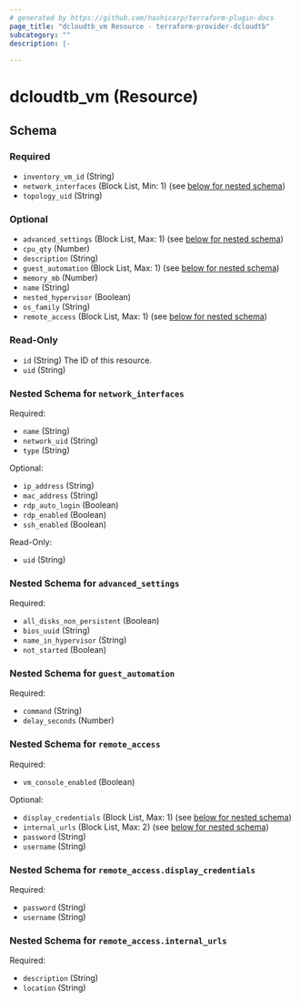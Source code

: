 ```yaml
---
# generated by https://github.com/hashicorp/terraform-plugin-docs
page_title: "dcloudtb_vm Resource - terraform-provider-dcloudtb"
subcategory: ""
description: |-
  
---
```


# dcloudtb_vm (Resource)





<!-- schema generated by tfplugindocs -->
## Schema

### Required

- `inventory_vm_id` (String)
- `network_interfaces` (Block List, Min: 1) (see [below for nested schema](#nestedblock--network_interfaces))
- `topology_uid` (String)

### Optional

- `advanced_settings` (Block List, Max: 1) (see [below for nested schema](#nestedblock--advanced_settings))
- `cpu_qty` (Number)
- `description` (String)
- `guest_automation` (Block List, Max: 1) (see [below for nested schema](#nestedblock--guest_automation))
- `memory_mb` (Number)
- `name` (String)
- `nested_hypervisor` (Boolean)
- `os_family` (String)
- `remote_access` (Block List, Max: 1) (see [below for nested schema](#nestedblock--remote_access))

### Read-Only

- `id` (String) The ID of this resource.
- `uid` (String)

<a id="nestedblock--network_interfaces"></a>
### Nested Schema for `network_interfaces`

Required:

- `name` (String)
- `network_uid` (String)
- `type` (String)

Optional:

- `ip_address` (String)
- `mac_address` (String)
- `rdp_auto_login` (Boolean)
- `rdp_enabled` (Boolean)
- `ssh_enabled` (Boolean)

Read-Only:

- `uid` (String)


<a id="nestedblock--advanced_settings"></a>
### Nested Schema for `advanced_settings`

Required:

- `all_disks_non_persistent` (Boolean)
- `bios_uuid` (String)
- `name_in_hypervisor` (String)
- `not_started` (Boolean)


<a id="nestedblock--guest_automation"></a>
### Nested Schema for `guest_automation`

Required:

- `command` (String)
- `delay_seconds` (Number)


<a id="nestedblock--remote_access"></a>
### Nested Schema for `remote_access`

Required:

- `vm_console_enabled` (Boolean)

Optional:

- `display_credentials` (Block List, Max: 1) (see [below for nested schema](#nestedblock--remote_access--display_credentials))
- `internal_urls` (Block List, Max: 2) (see [below for nested schema](#nestedblock--remote_access--internal_urls))
- `password` (String)
- `username` (String)

<a id="nestedblock--remote_access--display_credentials"></a>
### Nested Schema for `remote_access.display_credentials`

Required:

- `password` (String)
- `username` (String)


<a id="nestedblock--remote_access--internal_urls"></a>
### Nested Schema for `remote_access.internal_urls`

Required:

- `description` (String)
- `location` (String)



